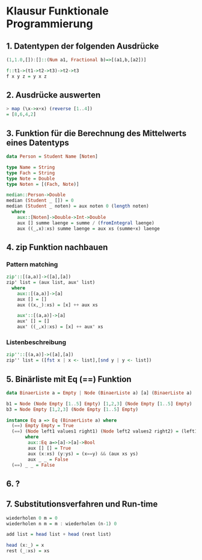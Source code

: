 # Klausur Funktionale Programmierung

## 1. Datentypen der folgenden Ausdrücke

```haskell
(1,1.0,[]):[]::(Num a1, Fractional b)=>[(a1,b,[a2])]

f::t1->(t1->t2->t3)->t2->t3
f x y z = y x z
```

## 2. Ausdrücke auswerten

```haskell
> map (\x->x+x) (reverse [1..4])
= [8,6,4,2]
```

## 3. Funktion für die Berechnung des Mittelwerts eines Datentyps

```haskell
data Person = Student Name [Noten]

type Name = String
type Fach = String
type Note = Double
type Noten = [(Fach, Note)]

median::Person->Double
median (Student _ []) = 0
median (Student _ noten) = aux noten 0 (length noten)
  where
    aux::[Noten]->Double->Int->Double
    aux [] summe laenge = summe / (fromIntegral laenge)
    aux ((_,x):xs) summe laenge = aux xs (summe+x) laenge
```

## 4. zip Funktion nachbauen

### Pattern matching

```haskell
zip'::[(a,a)]->([a],[a])
zip' list = (aux list, aux' list)
  where
    aux::[(a,a)]->[a]
    aux [] = []
    aux ((x,_):xs) = [x] ++ aux xs

    aux'::[(a,a)]->[a]
    aux' [] = []
    aux' ((_,x):xs) = [x] ++ aux' xs
```

### Listenbeschreibung

```haskell
zip''::[(a,a)]->([a],[a])
zip'' list = ([fst x | x <- list],[snd y | y <- list])
```

## 5. Binärliste mit Eq (==) Funktion

```haskell
data BinaerListe a = Empty | Node (BinaerListe a) [a] (BinaerListe a)

b1 = Node (Node Empty [1..5] Empty) [1,2,3] (Node Empty [1..5] Empty)
b3 = Node Empty [1,2,3] (Node Empty [1..5] Empty)

instance Eq a => Eq (BinaerListe a) where
  (==) Empty Empty = True
  (==) (Node left1 values1 right1) (Node left2 values2 right2) = (left1 == left2) && (right1 == right2) && (aux values1 values2)
       where
        aux::Eq a=>[a]->[a]->Bool
        aux [] [] = True
        aux (x:xs) (y:ys) = (x==y) && (aux xs ys)
        aux _ _ = False
  (==) _ _ = False
```

## 6. ?

## 7. Substitutionsverfahren und Run-time

```haskell
wiederholen 0 m = 0
wiederholen n m = m : wiederholen (n-1) 0

add list = head list + head (rest list)

head (x:_) = x
rest (_:xs) = xs
```